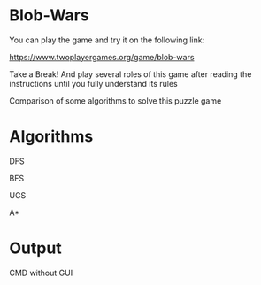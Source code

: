 # Blob-Wars
You can play the game and try it on the following link:

https://www.twoplayergames.org/game/blob-wars

Take a Break! And play several roles of this game after reading the instructions until you fully understand its rules

Comparison of some algorithms to solve this puzzle game

# Algorithms
DFS

BFS

UCS

A*

# Output
CMD without GUI

